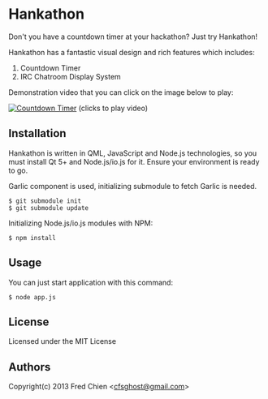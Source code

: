 Hankathon
=========

Don't you have a countdown timer at your hackathon? Just try Hankathon!

Hankathon has a fantastic visual design and rich features which includes:

1. Countdown Timer
2. IRC Chatroom Display System


Demonstration video that you can click on the image below to play:

[![Countdown Timer](https://cloud.githubusercontent.com/assets/252072/7604018/44697ee8-f96f-11e4-9690-db826fccbc22.png)](http://www.youtube.com/watch?v=D6CnZfK723M)
(clicks to play video)

Installation
---

Hankathon is written in QML, JavaScript and Node.js technologies, so you must install Qt 5+ and Node.js/io.js for it. Ensure your environment is ready to go.

Garlic component is used, initializing submodule to fetch Garlic is needed.
```
$ git submodule init
$ git submodule update
```

Initializing Node.js/io.js modules with NPM:
```
$ npm install
```

Usage
---

You can just start application with this command:
```
$ node app.js
```

License
---
Licensed under the MIT License

Authors
-
Copyright(c) 2013 Fred Chien <<cfsghost@gmail.com>>
